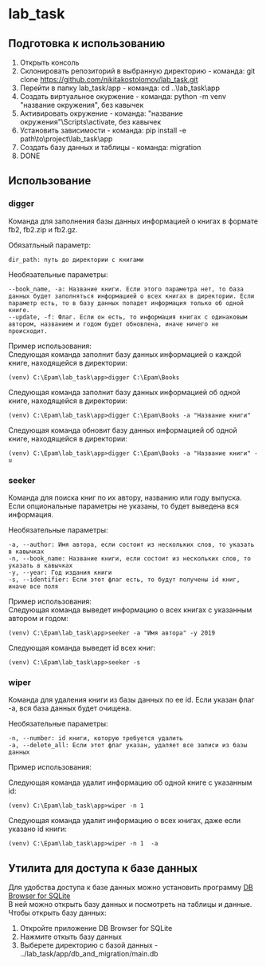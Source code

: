 # lab_task
## Подготовка к использованию
1. Открыть консоль
2. Склонировать репозиторий в выбранную директорию - команда: git clone https://github.com/nikitakostolomov/lab_task.git
4. Перейти в папку lab_task/app - команда: cd ..\lab_task\app
5. Создать виртуальное окуржение - команда: python -m venv "название окружения", без кавычек
6. Активировать окружение - команда: "название окружения"\Scripts\activate, без кавычек
7. Установить зависимости - команда: pip install -e path\to\project\lab_task\app
8. Создать базу данных и таблицы - команда: migration
9. DONE
## Использование
### digger
Команда для заполнения базы данных информацией о книгах в формате fb2, fb2.zip и fb2.gz.  

Обязатльный параметр:  

    dir_path: путь до директории с книгами  
Необязательные параметры:  

    --book_name, -a: Название книги. Если этого параметра нет, то база данных будет заполняться информацией о всех книгах в директории. Если параметр есть, то в базу данных попадет информация только об одной книге.
    --update, -f: Флаг. Если он есть, то информация книгах с одинаковым автором, названием и годом будет обновлена, иначе ничего не происходит.
Пример использования:  
Следующая команда заполнит базу данных информацией о каждой книге, находящейся в директории:  

    (venv) C:\Epam\lab_task\app>digger C:\Epam\Books  
Следующая команда заполнит базу данных информацией об одной книге, находящейся в директории:  

    (venv) C:\Epam\lab_task\app>digger C:\Epam\Books -a "Название книги"  
Следующая команда обновит базу данных информацией об одной книге, находящейся в директории:  

    (venv) C:\Epam\lab_task\app>digger C:\Epam\Books -a "Название книги" -u

### seeker
Команда для поиска книг по их автору, названию или году выпуска. Если опциональные параметры не указаны, то
будет выведена вся информация.  

Необязательные параметры:  

    -a, --author: Имя автора, если состоит из нескольких слов, то указать в кавычках
    -n, --book_name: Название книги, если состоит из нескольких слов, то указать в кавычках
    -y, --year: Год издания книги
    -s, --identifier: Если этот флаг есть, то будут получены id книг, иначе все поля  
Пример использования:  
Следующая команда выведет информацию о всех книгах с указанным автором и годом:  

    (venv) C:\Epam\lab_task\app>seeker -a "Имя автора" -y 2019  
    
Следующая команда выведет id всех книг: 

    (venv) C:\Epam\lab_task\app>seeker -s

### wiper  
Команда для удаления книги из базы данных по ее id. Если указан флаг -a, вся база данных будет очищена.  

Необязательные параметры:  

    -n, --number: id книги, которую требуется удалить
    -a, --delete_all: Если этот флаг указан, удаляет все записи из базы данных  
Пример использования:  

Следующая команда удалит информацию об одной книге с указанным id:  

    (venv) C:\Epam\lab_task\app>wiper -n 1  

Следующая команда удалит информацию о всех книгах, даже если указано id книги:  

    (venv) C:\Epam\lab_task\app>wiper -n 1  -a

## Утилита для доступа к базе данных  
Для удобства доступа к базе данных можно установить программу [DB Browser for SQLite](https://sqlitebrowser.org/dl/)  
В ней можно открыть базу данных и посмотреть на таблицы и данные.  
Чтобы открыть базу данных:
1. Откройте приложение DB Browser for SQLite
2. Нажмите откыть базу данных
3. Выберете директорию с базой данных - ../lab_task/app/db_and_migration/main.db
